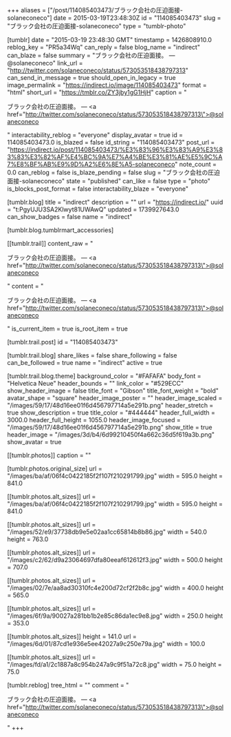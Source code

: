 +++
aliases = ["/post/114085403473/ブラック会社の圧迫面接-solaneconeco"]
date = 2015-03-19T23:48:30Z
id = "114085403473"
slug = "ブラック会社の圧迫面接-solaneconeco"
type = "tumblr-photo"

[tumblr]
date = "2015-03-19 23:48:30 GMT"
timestamp = 1426808910.0
reblog_key = "PR5a34Wq"
can_reply = false
blog_name = "indirect"
can_blaze = false
summary = "ブラック会社の圧迫面接。 — @solaneconeco"
link_url = "http://twitter.com/solaneconeco/status/573053518438797313"
can_send_in_message = true
should_open_in_legacy = true
image_permalink = "https://indirect.io/image/114085403473"
format = "html"
short_url = "https://tmblr.co/ZY3jby1gG1HjH"
caption = "<p>ブラック会社の圧迫面接。 — <a href=\"http://twitter.com/solaneconeco/status/573053518438797313\">@solaneconeco</a></p>"
interactability_reblog = "everyone"
display_avatar = true
id = 114085403473.0
is_blazed = false
id_string = "114085403473"
post_url = "https://indirect.io/post/114085403473/%E3%83%96%E3%83%A9%E3%83%83%E3%82%AF%E4%BC%9A%E7%A4%BE%E3%81%AE%E5%9C%A7%E8%BF%AB%E9%9D%A2%E6%8E%A5-solaneconeco"
note_count = 0.0
can_reblog = false
is_blaze_pending = false
slug = "ブラック会社の圧迫面接-solaneconeco"
state = "published"
can_like = false
type = "photo"
is_blocks_post_format = false
interactability_blaze = "everyone"

[tumblr.blog]
title = "indirect"
description = ""
url = "https://indirect.io/"
uuid = "t:PgyUJU3SA2Klwyt81UWAwQ"
updated = 1739927643.0
can_show_badges = false
name = "indirect"

[tumblr.blog.tumblrmart_accessories]

[[tumblr.trail]]
content_raw = "<p>ブラック会社の圧迫面接。 — <a href=\"http://twitter.com/solaneconeco/status/573053518438797313\">@solaneconeco</a></p>"
content = "<p>&#12502;&#12521;&#12483;&#12463;&#20250;&#31038;&#12398;&#22311;&#36843;&#38754;&#25509;&#12290; &mdash; <a href=\"http://twitter.com/solaneconeco/status/573053518438797313\">@solaneconeco</a></p>"
is_current_item = true
is_root_item = true

[tumblr.trail.post]
id = "114085403473"

[tumblr.trail.blog]
share_likes = false
share_following = false
can_be_followed = true
name = "indirect"
active = true

[tumblr.trail.blog.theme]
background_color = "#FAFAFA"
body_font = "Helvetica Neue"
header_bounds = ""
link_color = "#529ECC"
show_header_image = false
title_font = "Gibson"
title_font_weight = "bold"
avatar_shape = "square"
header_image_poster = ""
header_image_scaled = "/images/59/17/48d16ee01f6d456797714a5e291b.png"
header_stretch = true
show_description = true
title_color = "#444444"
header_full_width = 3000.0
header_full_height = 1055.0
header_image_focused = "/images/59/17/48d16ee01f6d456797714a5e291b.png"
show_title = true
header_image = "/images/3d/b4/6d99210450f4a662c36d5f619a3b.png"
show_avatar = true

[[tumblr.photos]]
caption = ""

[tumblr.photos.original_size]
url = "/images/ba/af/06f4c0422185f2f107f210291799.jpg"
width = 595.0
height = 841.0

[[tumblr.photos.alt_sizes]]
url = "/images/ba/af/06f4c0422185f2f107f210291799.jpg"
width = 595.0
height = 841.0

[[tumblr.photos.alt_sizes]]
url = "/images/52/e9/37738db9e5e02aa1cc65814b8b86.jpg"
width = 540.0
height = 763.0

[[tumblr.photos.alt_sizes]]
url = "/images/c2/62/d9a23064697dfa80eeaf612612f3.jpg"
width = 500.0
height = 707.0

[[tumblr.photos.alt_sizes]]
url = "/images/02/7e/aa8ad30310fc4e200d72cf2f2b8c.jpg"
width = 400.0
height = 565.0

[[tumblr.photos.alt_sizes]]
url = "/images/6f/9a/90027a281bb1b2e85c86da1ec9e8.jpg"
width = 250.0
height = 353.0

[[tumblr.photos.alt_sizes]]
height = 141.0
url = "/images/6d/01/87cd1e936e5ee42027a9c250e79a.jpg"
width = 100.0

[[tumblr.photos.alt_sizes]]
url = "/images/fd/a1/2c1887a8c954b247a9c9f51a72c8.jpg"
width = 75.0
height = 75.0

[tumblr.reblog]
tree_html = ""
comment = "<p>ブラック会社の圧迫面接。 — <a href=\"http://twitter.com/solaneconeco/status/573053518438797313\">@solaneconeco</a></p>"
+++
